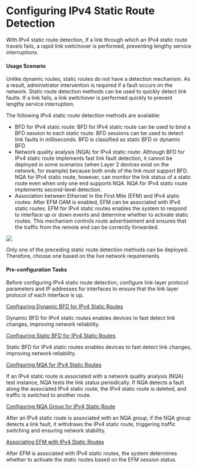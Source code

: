 Configuring IPv4 Static Route Detection
=======================================

With IPv4 static route detection, if a link through which an IPv4 static route travels fails, a rapid link switchover is performed, preventing lengthy service interruptions.

#### Usage Scenario

Unlike dynamic routes, static routes do not have a detection mechanism. As a result, administrator intervention is required if a fault occurs on the network. Static route detection methods can be used to quickly detect link faults. If a link fails, a link switchover is performed quickly to prevent lengthy service interruption.

The following IPv4 static route detection methods are available:

* BFD for IPv4 static route: BFD for IPv4 static route can be used to bind a BFD session to each static route. BFD sessions can be used to detect link faults in milliseconds. BFD is classified as static BFD or dynamic BFD.
* Network quality analysis (NQA) for IPv4 static route: Although BFD for IPv4 static route implements fast link fault detection, it cannot be deployed in some scenarios (when Layer 2 devices exist on the network, for example) because both ends of the link must support BFD. NQA for IPv4 static route, however, can monitor the link status of a static route even when only one end supports NQA. NQA for IPv4 static route implements second-level detection.
* Association between Ethernet in the First Mile (EFM) and IPv4 static routes: After EFM OAM is enabled, EFM can be associated with IPv4 static routes. EFM for IPv4 static routes enables the system to respond to interface up or down events and determine whether to activate static routes. This mechanism controls route advertisement and ensures that the traffic from the remote end can be correctly forwarded.

![](../../../../public_sys-resources/note_3.0-en-us.png) 

Only one of the preceding static route detection methods can be deployed. Therefore, choose one based on the live network requirements.



#### Pre-configuration Tasks

Before configuring IPv4 static route detection, configure link-layer protocol parameters and IP addresses for interfaces to ensure that the link layer protocol of each interface is up.


[Configuring Dynamic BFD for IPv4 Static Routes](../../../../software/nev8r10_vrpv8r16/user/vrp/dc_vrp_static-route_disjoin_cfg_0012.html)

Dynamic BFD for IPv4 static routes enables devices to fast detect link changes, improving network reliability.

[Configuring Static BFD for IPv4 Static Routes](../../../../software/nev8r10_vrpv8r16/user/vrp/dc_vrp_static-route_disjoin_cfg_0027.html)

Static BFD for IPv4 static routes enables devices to fast detect link changes, improving network reliability.

[Configuring NQA for IPv4 Static Routes](../../../../software/nev8r10_vrpv8r16/user/vrp/dc_vrp_static-route_disjoin_cfg_0035.html)

If an IPv4 static route is associated with a network quality analysis (NQA) test instance, NQA tests the link status periodically. If NQA detects a fault along the associated IPv4 static route, the IPv4 static route is deleted, and traffic is switched to another route.

[Configuring NQA Group for IPv4 Static Route](../../../../software/nev8r10_vrpv8r16/user/vrp/dc_vrp_static-route_disjoin_cfg_0075.html)

After an IPv4 static route is associated with an NQA group, if the NQA group detects a link fault, it withdraws the IPv4 static route, triggering traffic switching and ensuring network stability.

[Associating EFM with IPv4 Static Routes](../../../../software/nev8r10_vrpv8r16/user/vrp/dc_vrp_static-route_disjoin_cfg_0048.html)

After EFM is associated with IPv4 static routes, the system determines whether to activate the static routes based on the EFM session status.